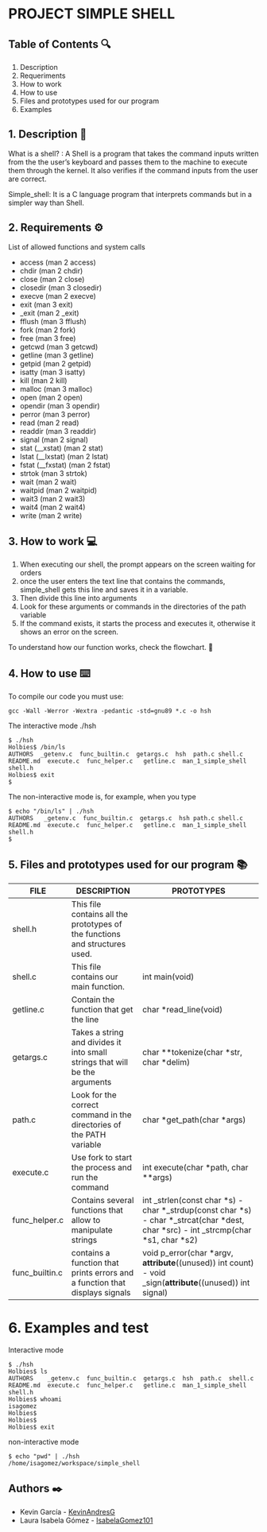# PROJECT SIMPLE SHELL

## Table of Contents 🔍
1. Description
2. Requeriments
3. How to work
4. How to use
5. Files and prototypes used for our program
6. Examples

## 1. Description 📖
What is a shell? :
A Shell is a program that takes the command inputs written from the the user’s keyboard and passes them to the machine to execute them through the kernel. It also verifies if the command inputs from the user are correct.

Simple_shell:
It is a C language program that interprets commands but in a simpler way than Shell.

## 2. Requirements ⚙️

List of allowed functions and system calls

* access (man 2 access)
* chdir (man 2 chdir)
* close (man 2 close)
* closedir (man 3 closedir)
* execve (man 2 execve)
* exit (man 3 exit)
* _exit (man 2 _exit)
* fflush (man 3 fflush)
* fork (man 2 fork)
* free (man 3 free)
* getcwd (man 3 getcwd)
* getline (man 3 getline)
* getpid (man 2 getpid)
* isatty (man 3 isatty)
* kill (man 2 kill)
* malloc (man 3 malloc)
* open (man 2 open)
* opendir (man 3 opendir)
* perror (man 3 perror)
* read (man 2 read)
* readdir (man 3 readdir)
* signal (man 2 signal)
* stat (__xstat) (man 2 stat)
* lstat (__lxstat) (man 2 lstat)
* fstat (__fxstat) (man 2 fstat)
* strtok (man 3 strtok)
* wait (man 2 wait)
* waitpid (man 2 waitpid)
* wait3 (man 2 wait3)
* wait4 (man 2 wait4)
* write (man 2 write)

## 3. How to work 💻

1. When executing our shell, the prompt appears on the screen waiting for orders
2. once the user enters the text line that contains the commands, simple_shell gets this line and saves it in a variable.
3. Then divide this line into arguments
4. Look for these arguments or commands in the directories of the path variable
5. If the command exists, it starts the process and executes it, otherwise it shows an error on the screen.

To understand how our function works, check the flowchart. 👀

## 4. How to use ⌨️

To compile our code you must use:
```
gcc -Wall -Werror -Wextra -pedantic -std=gnu89 *.c -o hsh
```

The interactive mode ./hsh
```
$ ./hsh
Holbies$ /bin/ls
AUTHORS  _getenv.c  func_builtin.c  getargs.c  hsh  path.c shell.c README.md  execute.c  func_helper.c   getline.c  man_1_simple_shell  shell.h
Holbies$ exit
$
```

The non-interactive mode is, for example, when you type
```
$ echo "/bin/ls" | ./hsh
AUTHORS   _getenv.c  func_builtin.c  getargs.c  hsh path.c shell.c README.md  execute.c  func_helper.c   getline.c  man_1_simple_shell  shell.h
$
```

## 5. Files and prototypes used for our program 📚


| FILE | DESCRIPTION | PROTOTYPES |
| ------ | ------ | ------ |
| shell.h | This file contains all the prototypes of the functions and structures used. |
| shell.c | This file contains our main function. | int main(void)
| getline.c | Contain the function that get the line  | char *read_line(void)
| getargs.c | Takes a string and divides it into small strings that will be the arguments | char **tokenize(char *str, char *delim)
| path.c | Look for the correct command in the directories of the PATH variable | char *get_path(char *args)
| execute.c | Use fork to start the process and run the command | int execute(char *path, char **args)
| func_helper.c | Contains several functions that allow to manipulate strings | int _strlen(const char *s) - char *_strdup(const char *s) - char *_strcat(char *dest, char *src) - int _strcmp(char *s1, char *s2)
| func_builtin.c | contains a function that prints errors and a function that displays signals | void p_error(char *argv, __attribute__((unused)) int count) - void _sign(__attribute__((unused)) int signal)

# 6. Examples and test

Interactive mode
```
$ ./hsh
Holbies$ ls
AUTHORS    _getenv.c  func_builtin.c  getargs.c  hsh  path.c  shell.c README.md  execute.c  func_helper.c   getline.c  man_1_simple_shell  shell.h
Holbies$ whoami
isagomez
Holbies$
Holbies$
Holbies$ exit
```

non-interactive mode
```
$ echo "pwd" | ./hsh
/home/isagomez/workspace/simple_shell
```

## Authors ✒️
* Kevin García  - [KevinAndresG](https://github.com/KevinAndresG)
* Laura Isabela Gómez - [IsabelaGomez101](https://github.com/IsabelaGomez101)


